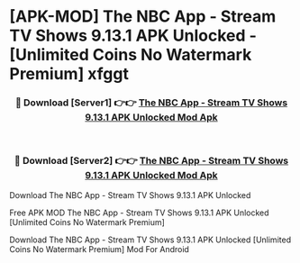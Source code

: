 # [APK-MOD] The NBC App - Stream TV Shows 9.13.1 APK Unlocked - [Unlimited Coins No Watermark Premium] xfggt



<div align="center">
<h3>🔴 Download [Server1] 👉👉 <a href="https://momento.my/?title=The_NBC_App_-_Stream_TV_Shows_9.13.1_APK_Unlocked">The NBC App - Stream TV Shows 9.13.1 APK Unlocked Mod Apk</a></h3><br>

<h3>🔴 Download [Server2] 👉👉 <a href="https://momento.my/?title=The_NBC_App_-_Stream_TV_Shows_9.13.1_APK_Unlocked">The NBC App - Stream TV Shows 9.13.1 APK Unlocked Mod Apk</a></h3>
</div>



Download The NBC App - Stream TV Shows 9.13.1 APK Unlocked 

Free APK MOD The NBC App - Stream TV Shows 9.13.1 APK Unlocked [Unlimited Coins No Watermark Premium]

Download The NBC App - Stream TV Shows 9.13.1 APK Unlocked [Unlimited Coins No Watermark Premium] Mod For Android
